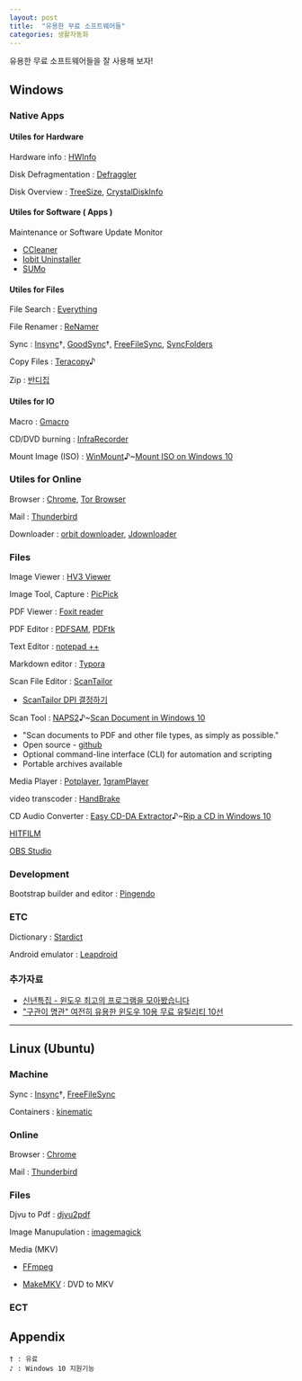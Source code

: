 ```yaml
---
layout: post
title:  "유용한 무료 소프트웨어들"
categories: 생활자동화
---
```



유용한 무료 소프트웨어들을 잘 사용해 보자!


Windows
---------

### Native Apps

#### Utiles for Hardware

Hardware info : [HWInfo](https://www.hwinfo.com/)

Disk Defragmentation : [Defraggler](http://www.piriform.com/defraggler)

Disk Overview : [TreeSize](http://www.jam-software.com/treesize_free/), [CrystalDiskInfo](https://crystalmark.info/software/CrystalDiskInfo/index-e.html)

#### Utiles for Software ( Apps )

Maintenance or Software Update Monitor

* [CCleaner](http://www.piriform.com/ccleaner)
* [Iobit Uninstaller](https://www.iobit.com/en/advanceduninstaller.php)
* [SUMo](https://www.kcsoftwares.com/?sumo)

#### Utiles for Files

File Search : [Everything](https://www.voidtools.com/ko-kr/)

File Renamer : [ReNamer](https://www.den4b.com/products/renamer)

Sync : [Insync](https://www.insynchq.com/)†, [GoodSync](https://www.goodsync.com/)†, [FreeFileSync](https://www.freefilesync.org/), [SyncFolders](http://www.syncfolders.elementfx.com/)

Copy Files : [Teracopy](http://www.codesector.com/teracopy)♪

Zip : [반디집](https://www.bandisoft.co.kr/bandizip/)

#### Utiles for IO

Macro : [Gmacro](http://gmacro.co.kr/macro/)

CD/DVD burning : [InfraRecorder](http://infrarecorder.org/)

Mount Image (ISO) : [WinMount](http://www.winmount.com/)♪~[Mount ISO on Windows 10](https://www.windowscentral.com/how-mount-or-unmount-iso-images-windows-10)


### Utiles for Online

Browser : [Chrome](https://www.google.com/chrome/browser/desktop/index.html), [Tor Browser](https://www.torproject.org/projects/torbrowser.html.en)

Mail : [Thunderbird](https://www.mozilla.org/en-US/thunderbird/)

Downloader : [orbit downloader](http://www.orbitdownloader.com/), [Jdownloader](http://jdownloader.org/)


### Files

Image Viewer : [HV3 Viewer](https://kippler.com/multi/hv3v/)

Image Tool, Capture : [PicPick](http://ngwin.com/kr)

PDF Viewer : [Foxit reader](https://www.foxitsoftware.com/pdf-reader/)

PDF Editor : [PDFSAM](http://www.pdfsam.org/), [PDFtk](https://www.pdflabs.com/tools/pdftk-the-pdf-toolkit/)

Text Editor : [notepad ++](https://notepad-plus-plus.org/)

Markdown editor : [Typora](https://typora.io/)

Scan File Editor : [ScanTailor](http://scantailor.org/)

* [ScanTailor DPI 결정하기](http://heunoni.tistory.com/entry/ScanTailor-DPI-%EA%B2%B0%EC%A0%95%ED%95%98%EA%B8%B0#.V3hhSIyRXxA)

Scan Tool : [NAPS2](https://www.naps2.com/)♪~[Scan Document in Windows 10](http://www.dummies.com/computers/operating-systems/windows-10/how-to-scan-documents-in-windows-10/)

* "Scan documents to PDF and other file types, as simply as possible."
* Open source - [github](https://github.com/cyanfish/naps2)
* Optional command-line interface (CLI) for automation and scripting
* Portable archives available

Media Player : [Potplayer](https://potplayer.daum.net/), [1gramPlayer](http://1gram.net/)

video transcoder : [HandBrake](https://handbrake.fr/downloads.php)

CD Audio Converter : [Easy CD-DA Extractor](https://www.poikosoft.com/)♪~[Rip a CD in Windows 10](https://www.easytechguides.com/rip-a-cd-in-windows.html)

[HITFILM](https://fxhome.com/)

[OBS Studio](https://obsproject.com/)

### Development

Bootstrap builder and editor : [Pingendo](https://pingendo.com/)


### ETC

Dictionary : [Stardict](http://www.stardict.org/)

Android emulator : [Leapdroid](http://www.leapdroid.com/)

### 추가자료

* [신년특집 - 윈도우 최고의 프로그램을 모아봤습니다](http://sergeswin.com/1059)
* ["구관이 명관" 여전히 유용한 윈도우 10용 무료 유틸리티 10선](http://www.itworld.co.kr/slideshow/110704)

***


Linux (Ubuntu)
----------------


### Machine

Sync : [Insync](https://www.insynchq.com/)†, [FreeFileSync](https://www.freefilesync.org/)

Containers : [kinematic](https://kitematic.com/)

### Online


Browser : [Chrome](https://www.google.com/chrome/browser/desktop/index.html)

Mail : [Thunderbird](https://www.mozilla.org/en-US/thunderbird/)


### Files

Djvu to Pdf : [djvu2pdf](http://0x2a.at/s/projects/djvu2pdf)

Image Manupulation : [imagemagick](https://www.imagemagick.org/script/index.php)

Media (MKV)

* [FFmpeg](https://www.ffmpeg.org/)

* [MakeMKV](http://www.makemkv.com/download/) : DVD to MKV


### ECT





Appendix
----------

```
† : 유료
♪ : Windows 10 지원기능
```
